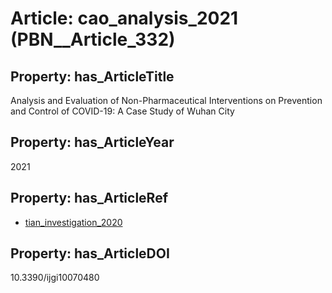 # Article: __cao_analysis_2021__ (PBN__Article_332)

## Property: has_ArticleTitle

Analysis and Evaluation of Non-Pharmaceutical Interventions on Prevention and Control of COVID-19: A Case Study of Wuhan City

## Property: has_ArticleYear

2021

## Property: has_ArticleRef

* [tian_investigation_2020](../Article/PBN__Article_197)

## Property: has_ArticleDOI

10.3390/ijgi10070480

